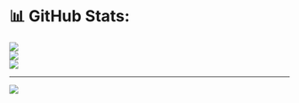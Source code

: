 # 📊 GitHub Stats:
![](https://github-readme-stats.vercel.app/api?username=otabekmuradov&theme=omni&hide_border=false&include_all_commits=true&count_private=true)<br/>
![](https://github-readme-streak-stats.herokuapp.com/?user=otabekmuradov&theme=omni&hide_border=false)<br/>
![](https://github-readme-stats.vercel.app/api/top-langs/?username=otabekmuradov&theme=omni&hide_border=false&include_all_commits=true&count_private=true&layout=compact)

---
[![](https://visitcount.itsvg.in/api?id=otabekmuradov&icon=0&color=0)](https://visitcount.itsvg.in)

<!-- Proudly created with GPRM ( https://gprm.itsvg.in ) -->
